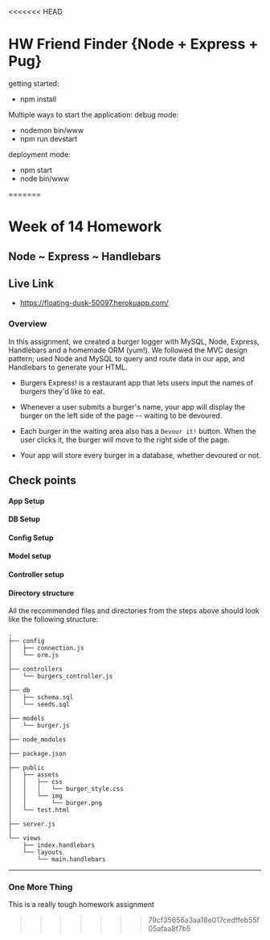 <<<<<<< HEAD
# HW Friend Finder {Node + Express + Pug}

getting started: 
  - npm install 

Multiple ways to start the application: 
  debug mode: 
  - nodemon bin/www
  - npm run devstart   
  
  deployment mode:
  - npm start
  - node bin/www
  
=======
# Week of 14 Homework 
## Node ~ Express ~ Handlebars

## Live Link
 - https://floating-dusk-50097.herokuapp.com/

### Overview

In this assignment, we created a burger logger with MySQL, Node, Express, Handlebars and a homemade ORM (yum!). We followed the MVC design pattern; used Node and MySQL to query and route data in our app, and Handlebars to generate your HTML.


* Burgers Express! is a restaurant app that lets users input the names of burgers they'd like to eat.

* Whenever a user submits a burger's name, your app will display the burger on the left side of the page -- waiting to be devoured.

* Each burger in the waiting area also has a `Devour it!` button. When the user clicks it, the burger will move to the right side of the page.

* Your app will store every burger in a database, whether devoured or not.


## Check points

#### App Setup

#### DB Setup

#### Config Setup

#### Model setup

#### Controller setup

#### Directory structure

All the recommended files and directories from the steps above should look like the following structure:

```
.
├── config
│   ├── connection.js
│   └── orm.js
│ 
├── controllers
│   └── burgers_controller.js
│
├── db
│   ├── schema.sql
│   └── seeds.sql
│
├── models
│   └── burger.js
│ 
├── node_modules
│ 
├── package.json
│
├── public
│   ├── assets
│   │   ├── css
│   │   │   └── burger_style.css
│   │   └── img
│   │       └── burger.png
│   └── test.html
│
├── server.js
│
└── views
    ├── index.handlebars
    └── layouts
        └── main.handlebars
```

- - -


### One More Thing
This is a really tough homework assignment
>>>>>>> 79cf35656a3aa18e017cedffeb55f05afaa8f7b5
